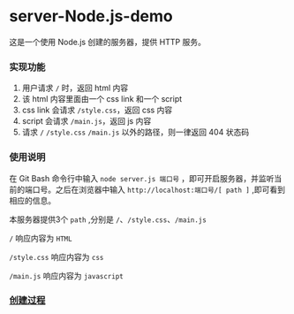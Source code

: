 # server-Node.js-demo

这是一个使用 Node.js 创建的服务器，提供 HTTP 服务。

### 实现功能
1. 用户请求 `/` 时，返回 html 内容
2. 该 html 内容里面由一个 css link 和一个 script
3. css link 会请求 `/style.css`，返回 css 内容
4. script 会请求 `/main.js`，返回 js 内容
5. 请求 `/` `/style.css` `/main.js` 以外的路径，则一律返回 404 状态码

### 使用说明

在 Git Bash 命令行中输入 `node server.js 端口号` ，即可开启服务器，并监听当前的端口号。之后在浏览器中输入 `http://localhost:端口号/[ path ]` ,即可看到相应的信息。

本服务器提供3个 `path` ,分别是 `/`、`/style.css`、`/main.js` 

`/` 响应内容为 `HTML`

`/style.css` 响应内容为 `css`

`/main.js` 响应内容为 `javascript`


### [创建过程](https://www.jianshu.com/p/19275eecb1b1)


